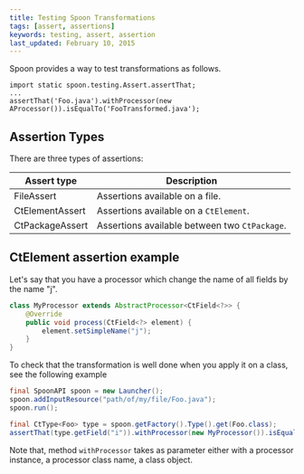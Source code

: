 ```yaml
---
title: Testing Spoon Transformations
tags: [assert, assertions]
keywords: testing, assert, assertion
last_updated: February 10, 2015
---
```


Spoon provides a way to test transformations as follows.

```
import static spoon.testing.Assert.assertThat;
...
assertThat('Foo.java').withProcessor(new AProcessor()).isEqualTo('FooTransformed.java');
```

## Assertion Types

There are three types of assertions:

Assert type | Description
-------------|------------
FileAssert | Assertions available on a file.
CtElementAssert | Assertions available on a `CtElement`.
CtPackageAssert | Assertions available between two `CtPackage`.

## CtElement assertion example

Let's say that you have a processor which change the name of all fields by the name "j".

```java
class MyProcessor extends AbstractProcessor<CtField<?>> {
	@Override
	public void process(CtField<?> element) {
		element.setSimpleName("j");
	}
}
```

To check that the transformation is well done when you apply it on a class, see the following example

```java
final SpoonAPI spoon = new Launcher();
spoon.addInputResource("path/of/my/file/Foo.java");
spoon.run();

final CtType<Foo> type = spoon.getFactory().Type().get(Foo.class);
assertThat(type.getField("i")).withProcessor(new MyProcessor()).isEqualTo("public int j;");
```

Note that, method `withProcessor` takes as parameter either with a processor  instance, a processor class name, a class object.
